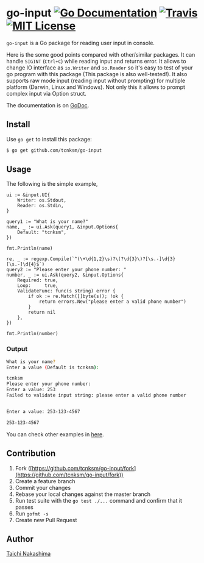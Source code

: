 go-input [![Go Documentation](http://img.shields.io/badge/go-documentation-blue.svg?style=flat-square)][godocs] [![Travis](https://img.shields.io/travis/tcnksm/go-input.svg?style=flat-square)][travis] [![MIT License](http://img.shields.io/badge/license-MIT-blue.svg?style=flat-square)][license]
====

[godocs]: http://godoc.org/github.com/tcnksm/go-input
[travis]: https://travis-ci.org/tcnksm/go-input
[license]: /LICENSE

`go-input` is a Go package for reading user input in console.

Here is the some good points compared with other/similar packages. It can handle `SIGINT` (`Ctrl+C`) while reading input and returns error. It allows to change IO interface as `io.Writer` and `io.Reader` so it's easy to test of your go program with this package (This package is also well-tested!). It also supports raw mode input (reading input without prompting) for multiple platform (Darwin, Linux and Windows). Not only this it allows to prompt complex input via Option struct. 

The documentation is on [GoDoc][godocs].

## Install

Use `go get` to install this package:

```bash
$ go get github.com/tcnksm/go-input
```

## Usage

The following is the simple example,

```golang
ui := &input.UI{
	Writer: os.Stdout,
	Reader: os.Stdin,
}

query1 := "What is your name?"
name, _ := ui.Ask(query1, &input.Options{
	Default: "tcnksm",
})

fmt.Println(name)

re, _ := regexp.Compile(`^(\+\d{1,2}\s)?\(?\d{3}\)?[\s.-]\d{3}[\s.-]\d{4}$`)
query2 := "Please enter your phone number: "
number, _ := ui.Ask(query2, &input.Options{
	Required: true,
	Loop:     true,
	ValidateFunc: func(s string) error {
		if ok := re.Match([]byte(s)); !ok {
			return errors.New("please enter a valid phone number")
		}
		return nil
	},
})

fmt.Println(number)
```

### Output

```bash
What is your name?
Enter a value (Default is tcnksm): 

tcnksm
Please enter your phone number: 
Enter a value: 253
Failed to validate input string: please enter a valid phone number


Enter a value: 253-123-4567

253-123-4567
```

You can check other examples in [here](/_example).

## Contribution

1. Fork ([https://github.com/tcnksm/go-input/fork](https://github.com/tcnksm/go-input/fork))
1. Create a feature branch
1. Commit your changes
1. Rebase your local changes against the master branch
1. Run test suite with the `go test ./...` command and confirm that it passes
1. Run `gofmt -s`
1. Create new Pull Request

## Author

[Taichi Nakashima](https://github.com/tcnksm)
